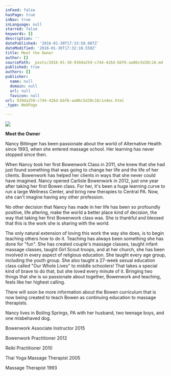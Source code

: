 ```yaml
---
inFeed: false
hasPage: true
inNav: true
inLanguage: null
starred: false
keywords: []
description: ''
datePublished: '2016-01-30T17:33:58.007Z'
dateModified: '2016-01-30T17:32:10.558Z'
title: Meet the Owner
author: []
sourcePath: _posts/2016-01-30-939da259-c744-426d-bbf6-aa06c5d38c18.md
published: true
authors: []
publisher:
  name: null
  domain: null
  url: null
  favicon: null
url: 939da259-c744-426d-bbf6-aa06c5d38c18/index.html
_type: WebPage

---
```

![](https://the-grid-user-content.s3-us-west-2.amazonaws.com/b93e63f9-b9a8-4042-bc1e-e50f4a41ba3f.jpg)

**Meet the Owner**

Nancy
Bittinger has been passionate about the world of Alternative Health since 1993,
when she entered massage school. Her learning has never stopped since then. 

When Nancy took her first
Bowenwork Class in 2011, she knew that she had just found something that was
going to change her life and the life of her clients. Bowenwork has helped her
clients in ways that she never could have imagined. Nancy opened Carlisle
Bowenwork in 2012, just one year after taking her first Bowen class. For her,
it's been a huge learning curve to run a large Wellness Center, and bring new therapies
to Central PA. Now, she can't imagine having any other profession. 

No other decision that Nancy
has made in her life has been so profoundly positive, life altering, make the
world a better place kind of decision, the way that taking her first Bowenwork
class was. She is thankful and blessed that this is the work she is sharing
with the world.

The only natural
extension of loving this work the way she does, is to begin teaching others how
to do it. Teaching has always been something she has done for "fun". She has created
couple's massage classes, taught infant massage classes, taught Girl Scout
troops, and at her church, she has been involved in every aspect of religious
education. She taught every age group, including the youth group. She also
taught a 27-week sexual education class called "Our Whole Lives" to middle
schoolers! That takes a special kind of brave to do that, but she loved every
minute of it. Bringing two things that she is so passionate about together,
Bowenwork and teaching, feels like her highest calling.

There will soon be more
information about the Bowen curriculum that is now being created to teach Bowen
as continuing education to massage therapists. 

Nancy lives in Boiling Springs,
PA with her husband, two teenage boys, and one misbehaved dog.

Bowenwork Associate
Instructor 2015

Bowenwork Practitioner 2012

Reiki Practitioner 2010

Thai Yoga Massage Therapist 2005

Massage Therapist 1993